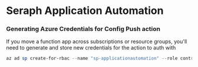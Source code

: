 # Seraph Application Automation

### Generating Azure Credentials for Config Push action

If you move a function app across subscriptions or resource groups, you'll need to generate and store new credentials for the action to auth with

```Powershell
az ad sp create-for-rbac --name "sp-applicationautomation" --role contributor --scopes /subscriptions/$subscriptionId/resourceGroups/$resourceGroupId --sdk-auth
```